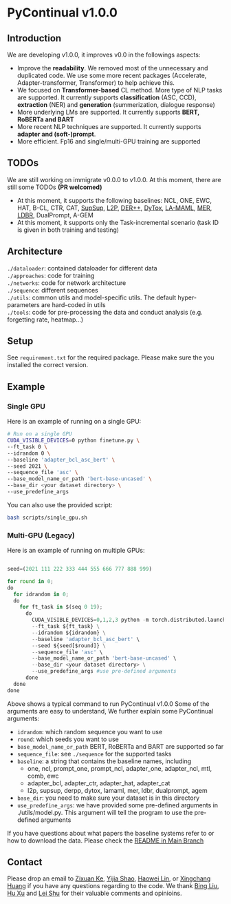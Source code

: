 

# PyContinual v1.0.0

## Introduction
We are developing v1.0.0, it improves v0.0 in the followings aspects:

* Improve the **readability**. We removed most of the unnecessary and duplicated code. We use some more recent packages (Accelerate, Adapter-transformer, Transformer) to help achieve this.  
* We focused on **Transformer-based** CL method. More type of NLP tasks are supported. It currently supports **classification** (ASC, CCD), **extraction** (NER) and **generation** (summerization, dialogue response)
* More underlying LMs are supported. It currently supports **BERT, RoBERTa and BART**
* More recent NLP techniques are supported. It currently supports **adapter and (soft-)prompt**.
* More efficient. Fp16 and single/multi-GPU training are supported

## TODOs
We are still working on immigrate v0.0.0 to v1.0.0. At this moment, there are still some TODOs **(PR welcomed)**

* At this moment, it supports the following baselines: NCL, ONE, EWC, HAT, B-CL, CTR, CAT, [SupSup](https://arxiv.org/abs/2006.14769), [L2P](https://arxiv.org/abs/2112.08654), [DER++](https://arxiv.org/abs/2004.07211), [DyTox](https://arxiv.org/abs/2111.11326), [LA-MAML](https://arxiv.org/abs/2007.13904), [MER](https://arxiv.org/abs/1810.11910), [LDBR](https://arxiv.org/abs/2104.05489), DualPrompt, A-GEM
* At this moment, it supports only the Task-incremental scenario (task ID is given in both training and testing)

## Architecture
`./dataloader`: contained dataloader for different data  
`./approaches`: code for training  
`./networks`: code for network architecture  
`./sequence`: different sequences  
`./utils`: common utils and model-specific utils. The default hyper-parameters are hard-coded in utils  
`./tools`: code for pre-processing the data and conduct analysis (e.g. forgetting rate, heatmap...)

## Setup

See ``requirement.txt`` for the required package. Please make sure the you installed the correct version.

## Example

### Single GPU

Here is an example of running on a single GPU:
```bash
# Run on a single GPU
CUDA_VISIBLE_DEVICES=0 python finetune.py \
--ft_task 0 \
--idrandom 0 \
--baseline 'adapter_bcl_asc_bert' \
--seed 2021 \
--sequence_file 'asc' \
--base_model_name_or_path 'bert-base-uncased' \
--base_dir <your dataset directory> \
--use_predefine_args
```

You can also use the provided script:
```bash
bash scripts/single_gpu.sh
```

### Multi-GPU (Legacy)

Here is an example of running on multiple GPUs:
```python

seed=(2021 111 222 333 444 555 666 777 888 999)

for round in 0;
do
  for idrandom in 0;
  do
    for ft_task in $(seq 0 19);
      do
        CUDA_VISIBLE_DEVICES=0,1,2,3 python -m torch.distributed.launch --nproc_per_node 4 --use_env --master_port 12942 finetune.py \
        --ft_task ${ft_task} \
        --idrandom ${idrandom} \
        --baseline 'adapter_bcl_asc_bert' \
        --seed ${seed[$round]} \
        --sequence_file 'asc' \
        --base_model_name_or_path 'bert-base-uncased' \
        --base_dir <your dataset directory> \
        --use_predefine_args #use pre-defined arguments
      done
  done
done

```

Above shows a typical command to run PyContinual v1.0.0 Some of the arguments are easy to understand, We further explain some PyContinual arguments:

  - `idrandom`: which random sequence you want to use  
  - `round`: which seeds you want to use  
  - `base_model_name_or_path` BERT, RoBERTa and BART are supported so far
  - `sequence_file`: see `./sequence` for the supported tasks
  - `baseline`: a string that contains the baseline names, including 
    - one, ncl, prompt_one, prompt_ncl, adapter_one, adapter_ncl, mtl, comb, ewc
    - adapter_bcl, adapter_ctr, adapter_hat, adapter_cat
    - l2p, supsup, derpp, dytox, lamaml, mer, ldbr, dualprompt, agem
  - `base_dir`: you need to make sure your dataset is in this directory 
  - `use_predefine_args`: we have provided some pre-defined arguments in ./utils/model.py. This argument will tell the program to use the pre-defined arguments

If you have questions about what papers the baseline systems refer to or how to download the data. Please check the [README in Main Branch](https://github.com/ZixuanKe/PyContinual/v0.0.0)

## Contact


Please drop an email to [Zixuan Ke](mailto:zke4@uic.edu), [Yijia Shao](mailto:shaoyj@pku.edu.cn), [Haowei Lin](mailto:linhaowei@pku.edu.cn), or [Xingchang Huang](mailto:huangxch3@gmail.com) if you have any questions regarding to the code. We thank [Bing Liu](https://www.cs.uic.edu/~liub/), [Hu Xu](https://howardhsu.github.io/) and [Lei Shu](https://leishu02.github.io/) for their valuable comments and opinioins.



